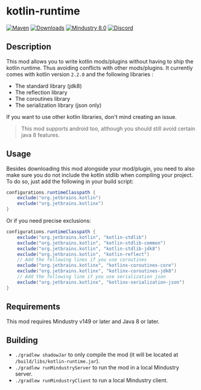 #  kotlin-runtime

[![Maven](https://maven.xpdustry.com/api/badge/latest/releases/com/xpdustry/kotlin-runtime?color=008080&name=kotlin-runtime&prefix=v)](https://maven.xpdustry.com/#/releases/com/xpdustry/kotlin-runtime)
[![Downloads](https://img.shields.io/github/downloads/xpdustry/kotlin-runtime/total?color=008080)](https://github.com/xpdustry/kotlin-runtime/releases)
[![Mindustry 8.0](https://img.shields.io/badge/Mindustry-8.0-008080)](https://github.com/Anuken/Mindustry/releases)
[![Discord](https://img.shields.io/discord/519293558599974912?color=008080&label=Discord)](https://discord.xpdustry.com)

## Description

This mod allows you to write kotlin mods/plugins without having to ship the kotlin runtime.
Thus avoiding conflicts with other mods/plugins.
It currently comes with kotlin version `2.2.0` and the following libraries :

- The standard library (jdk8)
- The reflection library
- The coroutines library
- The serialization library (json only)

If you want to use other kotlin libraries, don't mind creating an issue.

> This mod supports android too, although you should still avoid certain java 8 features.

## Usage

Besides downloading this mod alongside your mod/plugin,
you need to also make sure you do not include the kotlin stdlib when compiling your project.
To do so, just add the following in your build script:

````gradle
configurations.runtimeClasspath {
    exclude("org.jetbrains.kotlin")
    exclude("org.jetbrains.kotlinx")
}
````

Or if you need precise exclusions:

```gradle
configurations.runtimeClasspath {
    exclude("org.jetbrains.kotlin", "kotlin-stdlib")
    exclude("org.jetbrains.kotlin", "kotlin-stdlib-common")
    exclude("org.jetbrains.kotlin", "kotlin-stdlib-jdk8")
    exclude("org.jetbrains.kotlin", "kotlin-reflect")
    // Add the following lines if you use coroutines
    exclude("org.jetbrains.kotlinx", "kotlinx-coroutines-core")
    exclude("org.jetbrains.kotlinx", "kotlinx-coroutines-jdk8")
    // Add the following line if you use serialization json
    exclude("org.jetbrains.kotlinx", "kotlinx-serialization-json")
}
```

## Requirements

This mod requires Mindustry v149 or later and Java 8 or later.

## Building

- `./gradlew shadowJar` to only compile the mod (it will be located at `/build/libs/kotlin-runtime.jar`).
- `./gradlew runMindustryServer` to run the mod in a local Mindustry server.
- `./gradlew runMindustryClient` to run a local Mindustry client.
